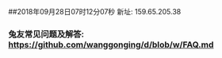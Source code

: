 ##2018年09月28日07时12分07秒 新址: 159.65.205.38
### 兔友常见问题及解答: https://github.com/wanggonging/d/blob/w/FAQ.md
